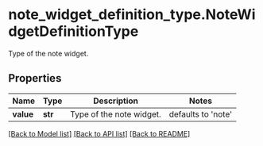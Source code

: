 # note_widget_definition_type.NoteWidgetDefinitionType

Type of the note widget.
## Properties
Name | Type | Description | Notes
------------ | ------------- | ------------- | -------------
**value** | **str** | Type of the note widget. | defaults to 'note'

[[Back to Model list]](../README.md#documentation-for-models) [[Back to API list]](../README.md#documentation-for-api-endpoints) [[Back to README]](../README.md)


